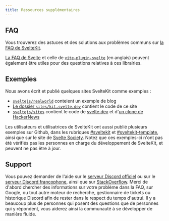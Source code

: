 ```yaml
---
title: Ressources supplémentaires
---
```


## FAQ

Vous trouverez des astuces et des solutions aux problèmes communs sur [la FAQ de SvelteKit](../faq).

[La FAQ de Svelte](PUBLIC_SVELTE_SITE_URL/faq) et celle de [`vite-plugin-svelte`](https://github.com/sveltejs/vite-plugin-svelte/blob/main/docs/faq.md) (en anglais) peuvent également être utiles pour des questions relatives à ces librairies.

## Exemples

Nous avons écrit et publié quelques sites SvelteKit comme exemples :

- [`sveltejs/realworld`](https://github.com/sveltejs/realworld) conteient un exemple de blog
- [Le dossier `sites/kit.svelte.dev`](https://github.com/sveltejs/kit/tree/master/sites/kit.svelte.dev) contient le code de ce site
- [`sveltejs/sites`](https://github.com/sveltejs/sites) contient le code de [svelte.dev](https://github.com/sveltejs/sites/tree/master/sites/svelte.dev) et d'[un clone de HackerNews](https://github.com/sveltejs/sites/tree/master/sites/hn.svelte.dev)

Les utilisateurs et utilisatrices de SvelteKit ont aussi publié plusieurs exemples sur Github, dans les rubriques [#sveltekit](https://github.com/topics/sveltekit) et [#sveltekit-template](https://github.com/topics/sveltekit-template), ainsi que sur le site de [Svelte Society](https://sveltesociety.dev/templates#svelte-kit). Notez que ces exemples-ci n'ont pas été vérifiés pas les personnes en charge du développement de SvelteKit, et peuvent ne pas être à jour.

## Support

Vous pouvez demander de l'aide sur le [serveur Discord officiel](https://svelte.dev/chat) ou sur le [serveur Discord francophone](PUBLIC_SVELTE_SITE_URL/chat), ainsi que sur [StackOverflow](https://stackoverflow.com/questions/tagged/sveltekit). Merci de d'abord chercher des informations sur votre problème dans la FAQ, sur Google, ou tout autre moteur de recherche, gestionnaire de tickets ou historique Discord afin de rester dans le respect du temps d'autrui. Il y a beaucoup plus de personnes qui posent des questions que de personnes qui y répondent, vous aiderez ainsi la communauté à se développer de manière fluide.
